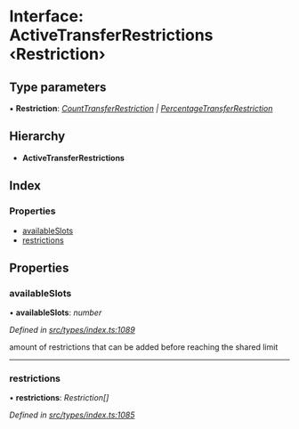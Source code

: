 # Interface: ActiveTransferRestrictions ‹**Restriction**›

## Type parameters

▪ **Restriction**: *[CountTransferRestriction](counttransferrestriction.md) | [PercentageTransferRestriction](percentagetransferrestriction.md)*

## Hierarchy

* **ActiveTransferRestrictions**

## Index

### Properties

* [availableSlots](activetransferrestrictions.md#availableslots)
* [restrictions](activetransferrestrictions.md#restrictions)

## Properties

###  availableSlots

• **availableSlots**: *number*

*Defined in [src/types/index.ts:1089](https://github.com/PolymathNetwork/polymesh-sdk/blob/108d588b/src/types/index.ts#L1089)*

amount of restrictions that can be added before reaching the shared limit

___

###  restrictions

• **restrictions**: *Restriction[]*

*Defined in [src/types/index.ts:1085](https://github.com/PolymathNetwork/polymesh-sdk/blob/108d588b/src/types/index.ts#L1085)*
